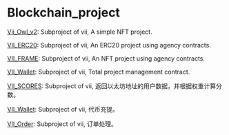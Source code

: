 # Blockchain_project
[Vii_Owl_v2](./Vii_Owl_v2/): Subproject of vii, A simple NFT project.

[VII_ERC20](./VII_ERC20/): Subproject of vii, An ERC20 project using agency contracts.

[VII_FRAME](./VII_FRAME/): Subproject of vii, An NFT project using agency contracts.

[VII_Wallet](./VII_Wallet/): Subproject of vii, Total project management contract.

[VII_SCORES](./VII_SCORES/): Subproject of vii, 返回以太坊地址的用户数据，并根据权重计算分数。

[VII_Wallet](./VII_Wallet/): Subproject of vii, 代币充提。

[VII_Order](./VII_Order/): Subproject of vii, 订单处理。